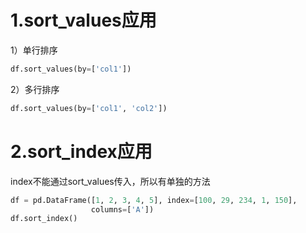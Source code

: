 # 1.sort_values应用
1）单行排序
```python
df.sort_values(by=['col1'])
```
2）多行排序
```python
df.sort_values(by=['col1', 'col2'])
```


# 2.sort_index应用
index不能通过sort_values传入，所以有单独的方法
```python
df = pd.DataFrame([1, 2, 3, 4, 5], index=[100, 29, 234, 1, 150],
                  columns=['A'])
df.sort_index()
```